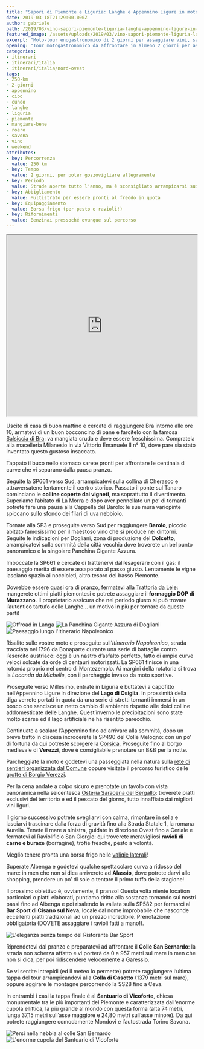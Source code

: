 ```yaml
---
title: "Sapori di Piemonte e Liguria: Langhe e Appennino Ligure in moto"
date: 2019-03-18T21:29:00.000Z
author: gabriele
path: /2019/03/vino-sapori-piemonte-liguria-langhe-appennino-ligure-in-moto
featured_image: /assets/uploads/2019/03/vino-sapori-piemonte-liguria-langhe-appennino-ligure-in-moto/galleries/DSC00803.jpg
excerpt: "Moto-tour enogastronomico di 2 giorni per assaggiare vini, sapori e tornanti tra Piemonte e Liguria"
opening: "Tour motogastronomico da affrontare in almeno 2 giorni per assaporare con calma vini, delizie e le centinaia di curve che si snodando a cavallo di Piemonte e Liguria, tra i colli delle Langhe e i monti dell'Appennino."
categories:
- itinerari
- itinerari/italia
- itinerari/italia/nord-ovest
tags:
- 250-km
- 2-giorni
- appennino
- cibo
- cuneo
- langhe
- liguria
- piemonte
- mangiare-bene
- roero
- savona
- vino
- weekend
attributes:
- key: Percorrenza
  value: 250 km
- key: Tempo
  value: 2 giorni, per poter gozzovigliare allegramente
- key: Periodo
  value: Strade aperte tutto l'anno, ma è sconsigliato arrampicarsi sui passi appenninici in presenza di freddo e neve
- key: Abbigliamento
  value: Multistrato per essere pronti al freddo in quota
- key: Equipaggiamento
  value: Borsa frigo (per pesto e ravioli!)
- key: Rifornimenti
  value: Benzinai pressoché ovunque sul percorso
---
```

<iframe src="https://www.google.com/maps/d/u/1/embed?mid=1RYCZnHthKaj_lwS73rTT4gla8_L3gmQJ" width="100%" height="480"></iframe>

Uscite di casa di buon mattino e cercate di raggiungere Bra intorno alle ore 10, armatevi di un buon bocconcino di pane e farcitelo con la famosa [Salsiccia di Bra](http://www.salsicciadibra.it/): va mangiata cruda e deve essere freschissima. Compratela alla macelleria Milanesio in via Vittorio Emanuele II n° 10, dove pare sia stato inventato questo gustoso insaccato.

Tappato il buco nello stomaco sarete pronti per affrontare le centinaia di curve che vi separano dalla pausa pranzo.

Seguite la SP661 verso Sud, arrampicatevi sulla collina di Cherasco e attraversatene lentamente il centro storico. Passato il ponte sul Tanaro cominciano le **colline coperte dai vigneti**, ma soprattutto il divertimento. Superiamo l’abitato di La Morra e dopo aver pennellato un po’ di tornanti potrete fare una pausa alla Cappella del Barolo: le sue mura variopinte spiccano sullo sfondo dei filari di uva nebbiolo.

Tornate alla SP3 e proseguite verso Sud per raggiungere **Barolo**, piccolo abitato famosissimo per il maestoso vino che si produce nei dintorni. Seguite le indicazioni per Dogliani, zona di produzione del **Dolcetto**, arrampicatevi sulla sommità della città vecchia dove troverete un bel punto panoramico e la singolare Panchina Gigante Azzura.

Imboccate la SP661 e cercate di trattenervi dall’esagerare con il gas: il paesaggio merita di essere assaporato al passo giusto. Lentamente le vigne lasciano spazio ai noccioleti, altro tesoro del basso Piemonte.

Dovrebbe essere quasi ora di pranzo, fermatevi alla [Trattoria da Lele](http://www.trattoriadalele.it): mangerete ottimi piatti piemontesi e potrete assaggiare il **formaggio DOP di Murazzano**. Il proprietario assicura che nel periodo giusto si può trovare l’autentico tartufo delle Langhe… un motivo in più per tornare da queste parti!

![Offroad in Langa](/assets/uploads/2019/03/vino-sapori-piemonte-liguria-langhe-appennino-ligure-in-moto/galleries/DSC00803.jpg "Offroad in Langa")
![La Panchina Gigante Azzura di Dogliani](/assets/uploads/2019/03/vino-sapori-piemonte-liguria-langhe-appennino-ligure-in-moto/galleries/DSC00826.jpg "La Panchina Gigante Azzura di Dogliani")
![Paesaggio lungo l'Itinerario Napoleonico](/assets/uploads/2019/03/vino-sapori-piemonte-liguria-langhe-appennino-ligure-in-moto/galleries/IMG_20190316_150658.jpg "Paesaggio lungo l’Itinerario Napoleonico")

Risalite sulle vostre moto e proseguite sull’*Itinerario Napoleonico*, strada tracciata nel 1796 da Bonaparte durante una serie di battaglie contro l’esercito austriaco: oggi è un nastro d’asfalto perfetto, fatto di ampie curve veloci solcate da orde di centauri motorizzati. La SP661 finisce in una rotonda proprio nel centro di Montezemolo. Ai margini della rotatoria si trova la *Locanda da Michelle*, con il parcheggio invaso da moto sportive.

Proseguite verso Millesimo, entrate in Liguria e buttatevi a capofitto nell’Appennino Ligure in direzione del **Lago di Osiglia**. In prossimità della diga verrete portati in quota da una serie di stretti tornanti immersi in un bosco che sancisce un netto cambio di ambiente rispetto alle dolci colline addomesticate delle Langhe. Quest’inverno le precipitazioni sono state molto scarse ed il lago artificiale ne ha risentito parecchio.

Continuate a scalare l’Appennino fino ad arrivare alla sommità, dopo un breve tratto in discesa incrocerete la SP490 del Colle Melogno: con un po’ di fortuna da qui potreste scorgere la [Corsica.](https://edit.motoviaggiatori.it/2017/06/weekend-moto-corsica/) Proseguite fino al borgo medievale di **Verezzi**, dove è consigliabile prenotare un B&B per la notte.

Parcheggiate la moto e godetevi una passeggiata nella natura sulla [rete di sentieri organizzata dal Comune](https://www.comuneborgioverezzi.gov.it/wp-content/uploads/2015/01/carta-sentieri-e-grotte-borgio-verezzi_2015.pdf) oppure visitate il percorso turistico delle [grotte di Borgio Verezzi](https://www.grottediborgio.it).

Per la cena andate a colpo sicuro e prenotate un tavolo con vista panoramica nella seicentesca [Osteria Saracena del Bergallo](http://www.ristorantebergallo.com): troverete piatti esclusivi del territorio e ed il pescato del giorno, tutto innaffiato dai migliori vini liguri.

Il giorno successivo potrete svegliarvi con calma, rimontare in sella e lasciarvi trascinare dalla forza di gravità fino alla Strada Statale 1, la romana Aurelia. Tenete il mare a sinistra, guidate in direzione Ovest fino a Ceriale e fermatevi al Raviolificio San Giorgio: qui troverete meravigliosi **ravioli di carne e buraxe** (borragine), trofie fresche, pesto a volontà.

<div class="message pro-tip">Meglio tenere pronta una borsa frigo nelle <a href="/2018/04/borse-alluminio-heavy-duties-bmw-r1200gs/">valigie laterali</a>!</div>

Superate Albenga e godetevi qualche spettacolare curva a ridosso del mare: in men che non si dica arriverete ad **Alassio**, dove potrete darvi allo shopping, prendere un po’ di sole o tentare il primo tuffo della stagione!

Il prossimo obiettivo è, ovviamente, il pranzo! Questa volta niente location particolari o piatti elaborati, puntiamo dritto alla sostanza tornando sui nostri passi fino ad Albenga e poi risalendo la vallata sulla SP582 per fermarci al **Bar Sport di Cisano sul Neva**, locale dal nome improbabile che nasconde eccellenti piatti tradizionali ad un prezzo incredibile. Prenotazione obbligatoria (DOVETE assaggiare i ravioli fatti a mano!).

![L'eleganza senza tempo del Ristorante Bar Sport](/assets/uploads/2019/03/vino-sapori-piemonte-liguria-langhe-appennino-ligure-in-moto/galleries/DSC00833.jpg "L’eleganza senza tempo del Ristorante Bar Sport")

Riprendetevi dal pranzo e preparatevi ad affrontare il **Colle San Bernardo**: la strada non scherza affatto e vi porterà da 0 a 957 metri sul mare in men che non si dica, per poi ridiscendere velocemente a Garessio.

Se vi sentite intrepidi (ed il meteo lo permette) potrete raggiungere l’ultima tappa del tour arrampicandovi alla **Colla di Casotto** (1379 metri sul mare), oppure aggirare le montagne percorrendo la SS28 fino a Ceva.

In entrambi i casi la tappa finale è al **Santuario di Vicoforte**, chiesa monumentale tra le più importanti del Piemonte e caratterizzata dall’enorme cupola ellittica, la più grande al mondo con questa forma (alta 74 metri, lunga 37,15 metri sull’asse maggiore e 24,80 metri sull’asse minore). Da qui potrete raggiungere comodamente Mondovì e l’autostrada Torino Savona.

![Persi nella nebbia al colle San Bernardo](/assets/uploads/2019/03/vino-sapori-piemonte-liguria-langhe-appennino-ligure-in-moto/galleries/DSC00840.jpg "Persi nella nebbia al colle San Bernardo")
![L'enorme cupola del Santuario di Vicoforte](/assets/uploads/2019/03/vino-sapori-piemonte-liguria-langhe-appennino-ligure-in-moto/galleries/DSC00846.jpeg "L’enorme cupola del Santuario di Vicoforte")
